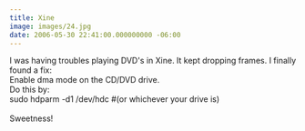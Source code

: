 ```yaml
---
title: Xine
image: images/24.jpg
date: 2006-05-30 22:41:00.000000000 -06:00
---
```

I was having troubles playing DVD's in Xine.  It kept dropping frames.  I finally found a fix:<br />Enable dma mode on the CD/DVD drive.<br />Do this by:<br />sudo hdparm -d1 /dev/hdc #(or whichever your drive is)<br /><br />Sweetness!
